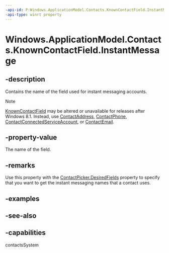 ```yaml
---
-api-id: P:Windows.ApplicationModel.Contacts.KnownContactField.InstantMessage
-api-type: winrt property
---
```


<!-- Property syntax
public string InstantMessage { get; }
-->

# Windows.ApplicationModel.Contacts.KnownContactField.InstantMessage

## -description

Contains the name of the field used for instant messaging accounts.

> [!NOTE]
> [KnownContactField](knowncontactfield.md) may be altered or unavailable for releases after Windows 8.1. Instead, use [ContactAddress](contactaddress.md), [ContactPhone](contactphone.md), [ContactConnectedServiceAccount](contactconnectedserviceaccount.md), or [ContactEmail](contactemail.md).

## -property-value
The name of the field.

## -remarks
Use this property with the [ContactPicker.DesiredFields](contactpicker_desiredfields.md) property to specify that you want to get the instant messaging names that a contact uses.

## -examples

## -see-also

## -capabilities
contactsSystem
